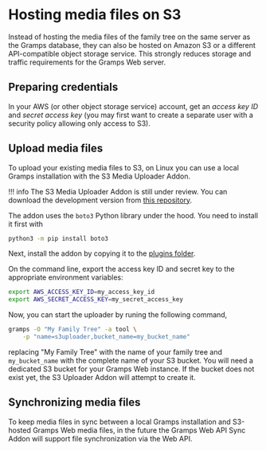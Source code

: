 # Hosting media files on S3

Instead of hosting the media files of the family tree on the same server as the Gramps database, they can also be hosted on Amazon S3 or a different API-compatible object storage service. This strongly reduces storage and traffic requirements for the Gramps Web server.

## Preparing credentials

In your AWS (or other object storage service) account, get an *access key ID* and *secret access key* (you may first want to create a separate user with a security policy allowing only access to S3).

## Upload media files

To upload your existing media files to S3, on Linux you can use a local Gramps installation with the S3 Media Uploader Addon.

!!! info
    The S3 Media Uploader Addon is still under review. You can download the development version from [this repository](https://github.com/DavidMStraub/addons-source/tree/s3/S3MediaUploader).

The addon uses the `boto3` Python library under the hood. You need to install it first with

```bash
python3 -m pip install boto3
```

Next, install the addon by copying it to the [plugins folder](https://www.gramps-project.org/wiki/index.php/5.1_Addons#Manually_installed_Addons).

On the command line, export the access key ID and secret key to the appropriate environment variables:
```bash
export AWS_ACCESS_KEY_ID=my_access_key_id
export AWS_SECRET_ACCESS_KEY=my_secret_access_key
```

Now, you can start the uploader by runing the following command,

```bash
gramps -O "My Family Tree" -a tool \
    -p "name=s3uploader,bucket_name=my_bucket_name"
```

replacing "My Family Tree" with the name of your family tree and `my_bucket_name` with the complete name of your S3 bucket. You will need a dedicated S3 bucket for your Gramps Web instance. If the bucket does not exist yet, the S3 Uploader Addon will attempt to create it.

## Synchronizing media files

To keep media files in sync between a local Gramps installation and S3-hosted Gramps Web media files, in the future the Gramps Web API Sync Addon will support file synchronization via the Web API.